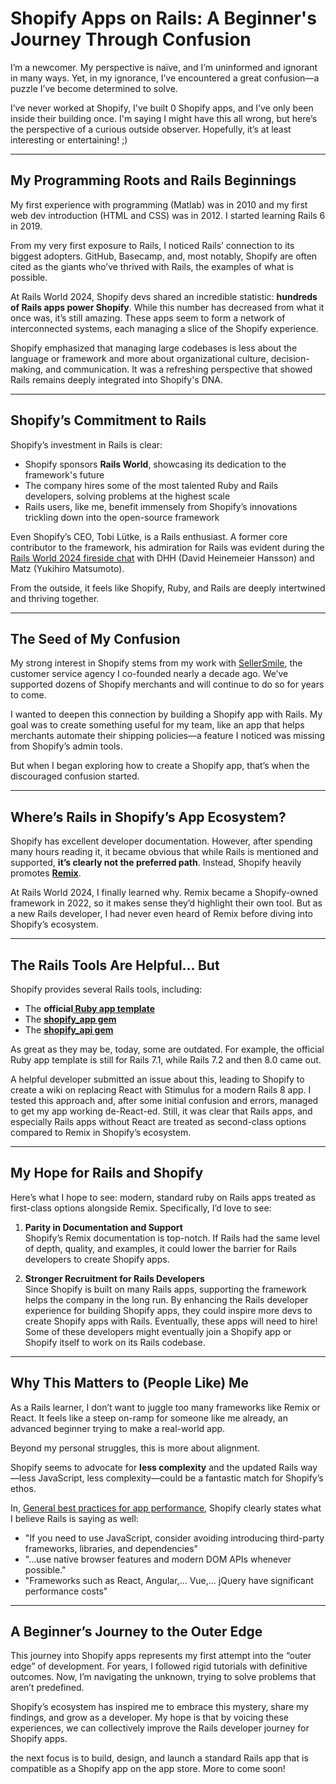 # Shopify Apps on Rails: A Beginner's Journey Through Confusion

I’m a newcomer. My perspective is naïve, and I’m uninformed and ignorant in many ways. Yet, in my ignorance, I’ve encountered a great confusion—a puzzle I’ve become determined to solve.

I’ve never worked at Shopify, I've built 0 Shopify apps, and I’ve only been inside their building once. I'm saying I might have this all wrong, but here’s the perspective of a curious outside observer. Hopefully, it’s at least interesting or entertaining! ;)

---

## My Programming Roots and Rails Beginnings

My first experience with programming (Matlab) was in 2010 and my first web dev introduction (HTML and CSS) was in 2012. I started learning Rails 6 in 2019.

From my very first exposure to Rails, I noticed Rails’ connection to its biggest adopters. GitHub, Basecamp, and, most notably, Shopify are often cited as the giants who’ve thrived with Rails, the examples of what is possible.

At Rails World 2024, Shopify devs shared an incredible statistic: **hundreds of Rails apps power Shopify**. While this number has decreased from what it once was, it’s still amazing. These apps seem to form a network of interconnected systems, each managing a slice of the Shopify experience. 

Shopify emphasized that managing large codebases is less about the language or framework and more about organizational culture, decision-making, and communication. It was a refreshing perspective that showed Rails remains deeply integrated into Shopify's DNA.

---

## Shopify’s Commitment to Rails

Shopify’s investment in Rails is clear:

- Shopify sponsors **Rails World**, showcasing its dedication to the framework's future
- The company hires some of the most talented Ruby and Rails developers, solving problems at the highest scale  
- Rails users, like me, benefit immensely from Shopify’s innovations trickling down into the open-source framework

Even Shopify’s CEO, Tobi Lütke, is a Rails enthusiast. A former core contributor to the framework, his admiration for Rails was evident during the [Rails World 2024 fireside chat](https://www.youtube.com/watch?v=zPBbHu-BKpQ) with DHH (David Heinemeier Hansson) and Matz (Yukihiro Matsumoto).

From the outside, it feels like Shopify, Ruby, and Rails are deeply intertwined and thriving together.

---

## The Seed of My Confusion

My strong interest in Shopify stems from my work with [SellerSmile](https://sellersmile.com), the customer service agency I co-founded nearly a decade ago. We’ve supported dozens of Shopify merchants and will continue to do so for years to come.

I wanted to deepen this connection by building a Shopify app with Rails. My goal was to create something useful for my team, like an app that helps merchants automate their shipping policies—a feature I noticed was missing from Shopify’s admin tools.

But when I began exploring how to create a Shopify app, that’s when the discouraged confusion started.

---

## Where’s Rails in Shopify’s App Ecosystem?

Shopify has excellent developer documentation. However, after spending many hours reading it, it became obvious that while Rails is mentioned and supported, **it’s clearly not the preferred path**. Instead, Shopify heavily promotes **[Remix](https://remix.run/)**.

At Rails World 2024, I finally learned why. Remix became a Shopify-owned framework in 2022, so it makes sense they’d highlight their own tool. But as a new Rails developer, I had never even heard of Remix before diving into Shopify’s ecosystem.

---

## The Rails Tools Are Helpful… But

Shopify provides several Rails tools, including:

- The **official[ Ruby app template](https://github.com/Shopify/shopify-app-template-ruby)**
- The **[shopify_app gem](https://github.com/Shopify/shopify_app)**
- The **[shopify_api gem](https://github.com/Shopify/shopify-api-ruby)**

As great as they may be, today, some are outdated. For example, the official Ruby app template is still for Rails 7.1, while Rails 7.2 and then 8.0 came out. 

A helpful developer submitted an issue about this, leading to Shopify to create a wiki on replacing React with Stimulus for a modern Rails 8 app. I tested this approach and, after some initial confusion and errors, managed to get my app working de-React-ed. Still, it was clear that Rails apps, and especially Rails apps without React are treated as second-class options compared to Remix in Shopify’s ecosystem.

---

## My Hope for Rails and Shopify

Here’s what I hope to see: modern, standard ruby on Rails apps treated as first-class options alongside Remix. Specifically, I’d love to see:

1. **Parity in Documentation and Support**  
   Shopify’s Remix documentation is top-notch. If Rails had the same level of depth, quality, and examples, it could lower the barrier for Rails developers to create Shopify apps.

2. **Stronger Recruitment for Rails Developers**  
   Since Shopify is built on many Rails apps, supporting the framework helps the company in the long run. By enhancing the Rails developer experience for building Shopify apps, they could inspire more devs to create Shopify apps with Rails. Eventually, these apps will need to hire! Some of these developers might eventually join a Shopify app or Shopify itself to work on its Rails codebase.

---

## Why This Matters to (People Like) Me

As a Rails learner, I don’t want to juggle too many frameworks like Remix or React. It feels like a steep on-ramp for someone like me already, an advanced beginner trying to make a real-world app.

Beyond my personal struggles, this is more about alignment. 

Shopify seems to advocate for **less complexity** and the updated Rails way—less JavaScript, less complexity—could be a fantastic match for Shopify’s ethos.

In, [General best practices for app performance](https://shopify.dev/docs/apps/build/performance/general-best-practices#reduce-your-dependency-on-external-frameworks-and-libraries), Shopify clearly states what I believe Rails is saying as well:   
- "If you need to use JavaScript, consider avoiding introducing third-party frameworks, libraries, and dependencies"
- "...use native browser features and modern DOM APIs whenever possible."
- "Frameworks such as React, Angular,... Vue,... jQuery have significant performance costs" 

---

## A Beginner’s Journey to the Outer Edge

This journey into Shopify apps represents my first attempt into the “outer edge” of development. For years, I followed rigid tutorials with definitive outcomes. Now, I’m navigating the unknown, trying to solve problems that aren’t predefined. 

Shopify’s ecosystem has inspired me to embrace this mystery, share my findings, and grow as a developer. My hope is that by voicing these experiences, we can collectively improve the Rails developer journey for Shopify apps.

the next focus is to build, design, and launch a standard Rails app that is compatible as a Shopify app on the app store. More to come soon!
